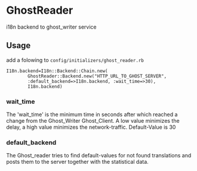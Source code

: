 GhostReader
===========

i18n backend to ghost_writer service

## Usage

add a folowing to `config/initializers/ghost_reader.rb`

    I18n.backend=I18n::Backend::Chain.new(
            GhostReader::Backend.new("HTTP_URL_TO_GHOST_SERVER",
            :default_backend=>I18n.backend, :wait_time=>30),
            I18n.backend)

### wait_time
The 'wait_time' is the minimum time in seconds after which reached a change
from the Ghost_Writer Ghost_Client. A low value minimizes the delay,
a high value minimizes the network-traffic.
Default-Value is 30

### default_backend
The Ghost_reader tries to find default-values for not found translations and
posts them to the server together with the statistical data.